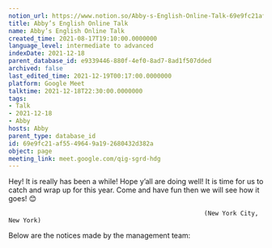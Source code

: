 ```yaml
---
notion_url: https://www.notion.so/Abby-s-English-Online-Talk-69e9fc21af5549649a192680432d382a
title: Abby’s English Online Talk
name: Abby’s English Online Talk
created_time: 2021-08-17T19:10:00.0000000
language_level: intermediate to advanced
indexDate: 2021-12-18
parent_database_id: e9339446-880f-4ef0-8ad7-8ad1f507dded
archived: false
last_edited_time: 2021-12-19T00:17:00.0000000
platform: Google Meet
talktime: 2021-12-18T22:30:00.0000000
tags:
- Talk
- 2021-12-18
- Abby
hosts: Abby
parent_type: database_id
id: 69e9fc21-af55-4964-9a19-2680432d382a
object: page
meeting_link: meet.google.com/qig-sgrd-hdg
---
```


Hey! It is really has been a while! Hope y’all are doing well! It is time for us to catch and wrap up for this year. Come and have fun then we will see how it goes! 😊



                                                          (New York City, New York)



Below are the notices made by the management team:


